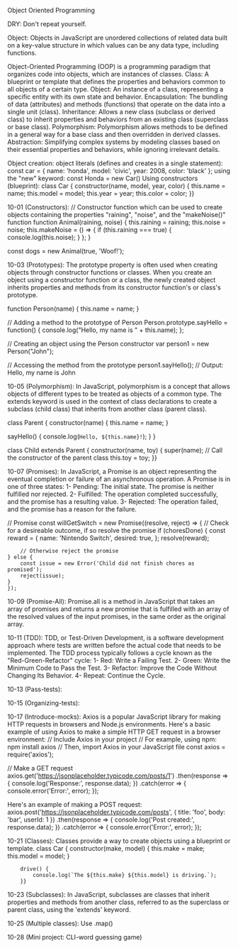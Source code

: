 Object Oriented Programming

DRY: Don't repeat yourself.

Object: Objects in JavaScript are unordered collections of related data built on a key-value structure in which values can be any data type, including functions.

Object-Oriented Programming (OOP) is a programming paradigm that organizes code into objects, which are instances of classes. 
Class: A blueprint or template that defines the properties and behaviors common to all objects of a certain type.
Object: An instance of a class, representing a specific entity with its own state and behavior.
Encapsulation: The bundling of data (attributes) and methods (functions) that operate on the data into a single unit (class). 
Inheritance: Allows a new class (subclass or derived class) to inherit properties and behaviors from an existing class (superclass or base class).
Polymorphism: Polymorphism allows methods to be defined in a general way for a base class and then overridden in derived classes.
Abstraction: Simplifying complex systems by modeling classes based on their essential properties and behaviors, while ignoring irrelevant details.

Object creation:
object literals (defines and creates in a single statement): const car = { name: 'honda', model: 'civic', year: 2008, color: 'black' };
using the "new" keyword: const Honda = new Car()
Using constructors (blueprint): class Car {
                                            constructor(name, model, year, color) {
                                            this.name = name;
                                            this.model = model;
                                            this.year = year;
                                            this.color = color;
                                            }}

10-01 (Constructors):
// Constructor function which can be used to create objects containing the properties "raining", "noise", and the "makeNoise()" function
            function Animal(raining, noise) {
            this.raining = raining;
            this.noise = noise;
            this.makeNoise = () => {
                if (this.raining === true) {
                console.log(this.noise);
                }
            };
            }

const dogs = new Animal(true, 'Woof!');

10-03 (Prototypes):
The prototype property is often used when creating objects through constructor functions or classes. When you create an object using a constructor function or a class, the newly created object inherits properties and methods from its constructor function's or class's prototype.

function Person(name) {
  this.name = name;
}

// Adding a method to the prototype of Person
Person.prototype.sayHello = function() {
  console.log("Hello, my name is " + this.name);
};

// Creating an object using the Person constructor
var person1 = new Person("John");

// Accessing the method from the prototype
person1.sayHello(); // Output: Hello, my name is John

10-05 (Polymorphism):
In JavaScript, polymorphism is a concept that allows objects of different types to be treated as objects of a common type. 
The extends keyword is used in the context of class declarations to create a subclass (child class) that inherits from another class (parent class).

class Parent {
  constructor(name) {
    this.name = name;
  }

  sayHello() {
    console.log(`Hello, ${this.name}!`);
  }
}

class Child extends Parent {
  constructor(name, toy) {
    super(name); // Call the constructor of the parent class
    this.toy = toy;
  }}

10-07 (Promises):
In JavaScript, a Promise is an object representing the eventual completion or failure of an asynchronous operation. 
A Promise is in one of three states:
1- Pending: The initial state. The promise is neither fulfilled nor rejected.
2- Fulfilled: The operation completed successfully, and the promise has a resulting value.
3- Rejected: The operation failed, and the promise has a reason for the failure.

// Promise
    const willGetSwitch = new Promise((resolve, reject) => {
    // Check for a desireable outcome, if so resolve the promise
    if (choresDone) {
        const reward = {
        name: 'Nintendo Switch',
        desired: true,
        };
        resolve(reward);

        // Otherwise reject the promise
    } else {
        const issue = new Error('Child did not finish chores as promised');
        reject(issue);
    }
    });

10-09 (Promise-All):
Promise.all is a method in JavaScript that takes an array of promises and returns a new promise that is fulfilled with an array of the resolved values of the input promises, in the same order as the original array. 

10-11 (TDD):
TDD, or Test-Driven Development, is a software development approach where tests are written before the actual code that needs to be implemented. The TDD process typically follows a cycle known as the "Red-Green-Refactor" cycle:
1- Red: Write a Failing Test.
2- Green: Write the Minimum Code to Pass the Test.
3- Refactor: Improve the Code Without Changing Its Behavior.
4- Repeat: Continue the Cycle. 

10-13 (Pass-tests):

10-15 (Organizing-tests):

10-17 (Introduce-mocks):
Axios is a popular JavaScript library for making HTTP requests in browsers and Node.js environments. 
Here's a basic example of using Axios to make a simple HTTP GET request in a browser environment:
// Include Axios in your project
// For example, using npm: npm install axios
// Then, import Axios in your JavaScript file
const axios = require('axios');

// Make a GET request
axios.get('https://jsonplaceholder.typicode.com/posts/1')
  .then(response => {
    console.log('Response:', response.data);
  })
  .catch(error => {
    console.error('Error:', error);
  });

Here's an example of making a POST request:
axios.post('https://jsonplaceholder.typicode.com/posts', {
  title: 'foo',
  body: 'bar',
  userId: 1
})
  .then(response => {
    console.log('Post created:', response.data);
  })
  .catch(error => {
    console.error('Error:', error);
  });

10-21 (Classes):
Classes provide a way to create objects using a blueprint or template. 
        class Car {
        constructor(make, model) {
            this.make = make;
            this.model = model;
        }

        drive() {
            console.log(`The ${this.make} ${this.model} is driving.`);
        }}
    
10-23 (Subclasses):
In JavaScript, subclasses are classes that inherit properties and methods from another class, referred to as the superclass or parent class, using the 'extends' keyword.

10-25 (Multiple classes):
Use .map()

10-28 (Mini project: CLI-word guessing game)